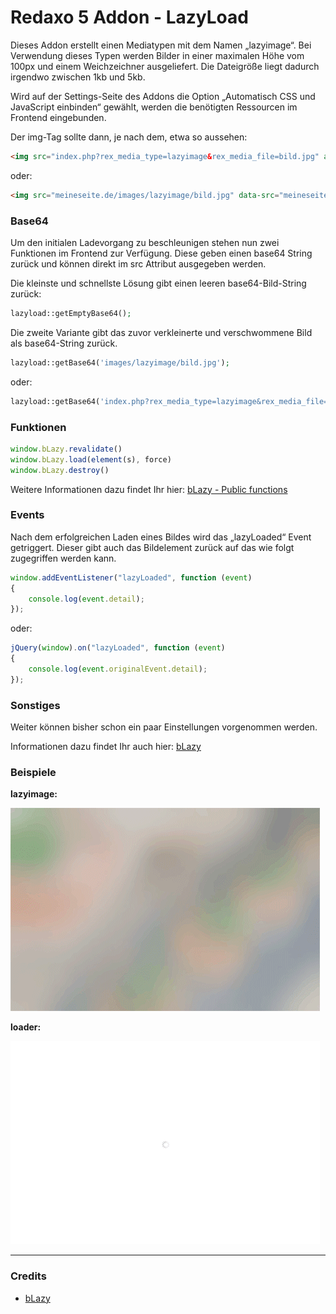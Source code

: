 Redaxo 5 Addon - LazyLoad
=================================

Dieses Addon erstellt einen Mediatypen mit dem Namen „lazyimage“. Bei Verwendung dieses Typen werden Bilder in einer maximalen Höhe vom 100px und einem Weichzeichner ausgeliefert. Die Dateigröße liegt dadurch irgendwo zwischen 1kb und 5kb.

Wird auf der Settings-Seite des Addons die Option „Automatisch CSS und JavaScript einbinden“ gewählt, werden die benötigten Ressourcen im Frontend eingebunden.

Der img-Tag sollte dann, je nach dem, etwa so aussehen:

```html
<img src="index.php?rex_media_type=lazyimage&rex_media_file=bild.jpg" alt="mein Bild" data-src="tatsächlicher-bild-pfad.jpg" class="b-lazy">
```

oder: 

```html
<img src="meineseite.de/images/lazyimage/bild.jpg" data-src="meineseite.de/media/bild.jpg" alt="mein Bild" class="b-lazy">
```

### Base64 

Um den initialen Ladevorgang zu beschleunigen stehen nun zwei Funktionen im Frontend zur Verfügung. Diese geben einen base64 String zurück und können direkt im src Attribut ausgegeben werden.

Die kleinste und schnellste Lösung gibt einen leeren base64-Bild-String zurück:
```php
lazyload::getEmptyBase64();
```
Die zweite Variante gibt das zuvor verkleinerte und verschwommene Bild als base64-String zurück.
```php
lazyload::getBase64('images/lazyimage/bild.jpg');
```
oder:
```php
lazyload::getBase64('index.php?rex_media_type=lazyimage&rex_media_file=bild.jpg');
```

### Funktionen 

```javascript
window.bLazy.revalidate()
window.bLazy.load(element(s), force)
window.bLazy.destroy()
```
Weitere Informationen dazu findet Ihr hier: [bLazy - Public functions](http://dinbror.dk/blog/blazy/#Functions)

### Events 

Nach dem erfolgreichen Laden eines Bildes wird das „lazyLoaded“ Event getriggert. Dieser gibt auch das Bildelement zurück auf das wie folgt zugegriffen werden kann.

```javascript
window.addEventListener("lazyLoaded", function (event)
{
    console.log(event.detail);
});
```
oder:
```javascript
jQuery(window).on("lazyLoaded", function (event)
{
    console.log(event.originalEvent.detail);
});
```

### Sonstiges

Weiter können bisher schon ein paar Einstellungen vorgenommen werden.

Informationen dazu findet Ihr auch hier: [bLazy](http://dinbror.dk/blog/blazy/)

### Beispiele

**lazyimage:**

![Screenshot](https://raw.githubusercontent.com/eaCe/lazyload/assets/lazyimg.gif)

**loader:**

![Screenshot](https://raw.githubusercontent.com/eaCe/lazyload/assets/loader.gif)
___
### Credits

- [bLazy](https://github.com/dinbror/blazy)
